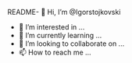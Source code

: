 README- 👋 Hi, I’m @Igorstojkovski
- 👀 I’m interested in ...
- 🌱 I’m currently learning ...
- 💞️ I’m looking to collaborate on ...
- 📫 How to reach me ...

<!---
Igorstojkovski/Igorstojkovski is a ✨ special ✨ repository because its `README.md` (this file) appears on your GitHub profile.
You can click the Preview link to take a look at your changes.
--->
